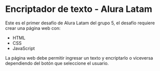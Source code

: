 # Encriptador de texto - Alura Latam
Este es el primer desafío de Alura Latam del grupo 5, el desafío requiere crear una página web con:
- HTML
- CSS
- JavaScript

La página web debe permitir ingresar un texto y encriptarlo o viceversa dependiendo del botón que seleccione el usuario.